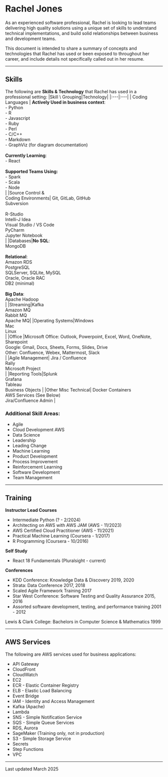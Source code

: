 # Rachel Jones
As an experienced software professional, Rachel is looking to lead teams delivering high quality solutions using a unique set of skills to understand technical implementations, and build solid relationships between business and development teams.

This document is intended to share a summary of concepts and technologies that Rachel has used or been exposed to throughout her career, and include details not specifically called out in her resume.

---- 

## Skills

The following are **Skills & Technology** that Rachel has used in a professional setting:
|Skill \ Grouping|Technology|
|:---|:---|
| Coding Languages | **Actively Used in business context**: <br>- Python <br>- R <br>- Javascript <br>- Ruby <br>- Perl <br>- C/C++ <br>- Markdown <br>- GraphViz (for diagram documentation)<br> <br>  **Currently Learning**: <br>- React <br> <br> **Supported Teams Using:** <br>- Spark <br>- Scala <br>- Node <br>|
|Source Control & <br> Coding Environments| Git, GitLab, GitHub <br> Subversion <br> <br> R-Studio <br> Intelli-J Idea <br> Visual Studio / VS Code <br> PyCharm <br> Jupyter Notebook <br> |
|Databases|**No SQL**: <br> MongoDB <br> <br> **Relational**: <br>Amazon RDS <br> PostgreSQL <br> SQLServer, SQLite, MySQL <br>Oracle, Oracle RAC <br> DB2 (minimal) <br> <br> **Big Data**: <br> Apache Hadoop <br>|
|Streaming|Kafka <br> Amazon MQ <br> Rabbit MQ <br> Apache MQ|
|Operating Systems|Windows <br> Mac <br> Linux <br> |
|Office |Microsoft Office: Outlook, Powerpoint, Excel, Word, OneNote, Sharepoint <br> Google: Gmail, Docs, Sheets, Forms, Slides, Drive <br> Other: Confluence, Webex, Mattermost, Slack <br> |
|Agile Management|  Jira / Confluence <br> Rally <br> Microsoft Project  <br>|
|Reporting Tools|Splunk <br> Grafana <br> Tableau <br> Business Objects |
|Other Misc Technical|  Docker Containers <br> AWS Services (See Below) <br> Jira/Confluence Admin |


### Additional Skill Areas:
* Agile
* Cloud Development AWS
* Data Science
* Leadership 
* Leading Change 
* Machine Learning 
* Product Development 
* Process Improvement
* Reinforcement Learning 
* Software Development 
* Team Management

---- 

## Training

**Instructor Lead Courses**
* Intermediate Python (? - 2/2024)
* Architecting on AWS with AWS JAM (AWS - 11/2023)
* AWS Certified Cloud Practitioner (AWS - 11/2021)
* Practical Machine Learning (Coursera - 1/2017)
* R Programming (Coursera - 10/2016)


**Self Study** 
* React 18 Fundamentals (Pluralsight - current)

**Conferences**
* KDD Conference: Knowledge Data & Discovery	2019, 2020
* Strata: Data Conference	2017, 2018
* Scaled Agile Framework Training	2017
* Star West Conference: Software Testing and Quality Assurance	2015, 2016
* Assorted software development, testing, and performance training	2001 - 2012


Lewis & Clark College: Bachelors in Computer Science & Mathematics	1999


---- 

## AWS Services

The following are AWS services used for business applications:
* API Gateway
* CloudFront
* CloudWatch
* EC2
* ECR - Elastic Container Registry
* ELB - Elastic Load Balancing
* Event Bridge
* IAM - Identity and Access Management
* Kafka (Apache)
* Lambda
* SNS - Simple Notification Service
* SQS - Simple Queue Services
* RDS, Aurora
* SageMaker (Training only, not in production)
* S3 - Simple Storage Service
* Secrets
* Step Functions
* VPC

--- 

Last updated March 2025
